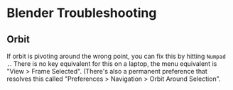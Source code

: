 # Blender Troubleshooting

## Orbit

If orbit is pivoting around the wrong point, you can fix this by hitting `Numpad .`. There is no key equivalent for this on a laptop, the menu equivalent is "View > Frame Selected". (There's also a permanent preference that resolves this called "Preferences > Navigation > Orbit Around Selection".